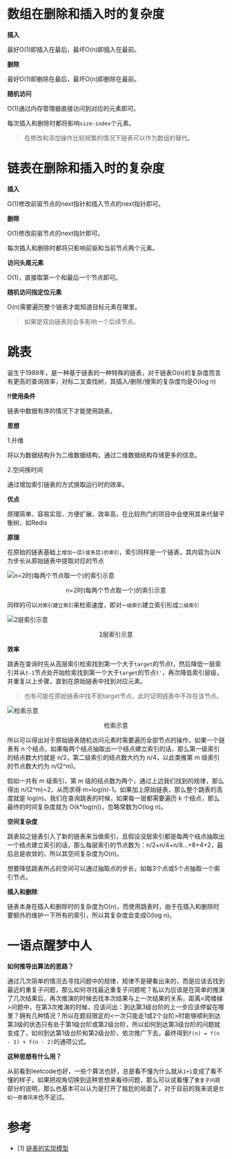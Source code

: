 # 数组在删除和插入时的复杂度

**插入**

最好O(1)即插入在最后，最坏O(n)即插入在最前。

**删除**

最好O(1)即删除在最后，最坏O(n)即删除在最前。

**随机访问**

O(1)通过内存管理器直接访问到对应的元素即可。


每次插入和删除时都将影响`size-index`个元素。


> 在修改和添加操作比较频繁的情况下链表可以作为数组的替代。


# 链表在删除和插入时的复杂度

**插入**

O(1)修改前驱节点的next指针和插入节点的next指针即可。

**删除**

O(1)修改前驱节点的next指针即可。


每次插入和删除时都将只影响前驱和当前节点两个元素。

**访问头尾元素**

O(1)，直接取第一个和最后一个节点即可。

**随机访问指定位元素**

O(n)需要遍历整个链表才能知道目标元素在哪里。

> 如果是双向链表则会多影响一个后续节点。

# 跳表

诞生于1989年，是一种基于链表的一种特殊的链表，对于链表O(n)的复杂度而言有更高的查询效率，对标二叉查找树，其插入/删除/搜索的复杂度均是O(log n)

**!!使用条件**

链表中数据有序的情况下才能使用跳表。

**思想**

1.升维

将以为数据结构升为二维数据结构，通过二维数据结构存储更多的信息。

2.空间换时间

通过增加索引链表的方式换取运行时的效率。


**优点**

原理简单、容易实现、方便扩展、效率高，在比较热门的项目中会使用其来代替平衡树，如Redis

**原理**

在原始的链表基础上`增加一层(或多层)的索引`，索引同样是一个链表，其内容为以N为步长从原始链表中提取对应的节点

![n=2时(每两个节点取一个)的索引示意](https://upload-images.jianshu.io/upload_images/944288-410008cc643f0248.jpg?imageMogr2/auto-orient/strip|imageView2/2/w/1200/format/webp)
<center>n=2时(每两个节点取一个)的索引示意</center>

同样的可以`对索引建立索引`来检索速度，即对`一级索引`建立索引形成`二级索引`

![2层索引示意](https://upload-images.jianshu.io/upload_images/944288-d5aa2836a06cd6e6.jpg?imageMogr2/auto-orient/strip|imageView2/2/w/1200/format/webp)
<center>2层索引示意</center>

**效率**

跳表在查询时先从高层索引检索找到第一个大于`target`的节点t，然后降低一层索引并从`t-1`节点处开始检索找到第一个大于`target`的节点`t'`，再次降低索引层级，并重复以上步骤，直到在原始链表中找到对应元素。

> 也有可能在原始链表中找不到target节点，此时证明链表中不存在该节点。


![检索示意](https://upload-images.jianshu.io/upload_images/944288-e817e18a340a1b3d.jpg?imageMogr2/auto-orient/strip|imageView2/2/w/1200/format/webp)
<center>检索示意</center>


所以可以得出对于原始链表随机访问元素时需要遍历全部节点的操作，如果一个链表有 n 个结点，如果每两个结点抽取出一个结点建立索引的话，那么第一级索引的结点数大约就是 n/2，第二级索引的结点数大约为 n/4，以此类推第 m 级索引的节点数大约为 n/(2^m)。

假如一共有 m 级索引，第 m 级的结点数为两个，通过上边我们找到的规律，那么得出 n/(2^m)=2，从而求得 m=log(n)-1。如果加上原始链表，那么整个跳表的高度就是 log(n)。我们在查询跳表的时候，如果每一层都需要遍历 k 个结点，那么最终的时间复杂度就为 O(k*log(n))，忽略常数为O(log n)。

**空间复杂度**

跳表较之链表引入了新的链表来当做索引，且假设没层索引都是每两个结点抽取出一个结点建立索引的话，那么每层索引的节点数为：n/2+n/4+n/8…+8+4+2，最后总是收敛的，所以其空间复杂度为O(n)。

想要降低跳表所占的空间可以通过抽取点的步长，如每3个点或5个点抽取一个索引节点。

**插入和删除**

链表本身在插入和删除时的复杂度为O(n)，而使用跳表时，由于在插入和删除时要额外的维护一下所有的索引，所以其复杂度会变成O(log n)。

# 



# 一语点醒梦中人

**如何推导出算法的思路？**

通过几次简单的情况去寻找问题中的规律，规律不是硬看出来的，而是应该去找到最近的重复子问题，那么如何寻找最近重复子问题呢？私以为应该是在简单的推演了几次结果后，再次推演的时候去找本次结果与上一次结果的关系，距离<爬楼梯>问题中，在第3次推演的时候，应该问出：到达第3级台阶的上一步应该停留在哪里？拥有几种情况？所以在题目限定的<一次只能走1或2个台阶>时能够顺利到达第3级的状态只有处于第1级台阶或第2级台阶，所以如何到达第3级台阶的问题就变成了，如何到达第1级台阶和第2级台阶，依次推广下去，最终得到`f(n) = f(n - 1) + f(n - 2)`的通项公式。

**这种思想有什么用？**

从前看到leetcode也好，一些个算法也好，总是看不懂为什么就从`1+1`变成了看不懂的样子，如果把视角切换到这种思想来看待问题，那么可以说看懂了`重复子问题`部分的说明，那么也基本可以认为是打开了尴尬的局面了，对于目前的我来说是`忽如一夜春风来`也不足过。



# 参考

- [1] [链表的实现模型](https://www.geeksforgeeks.org/implementing-a-linked-list-in-java-using-class/)